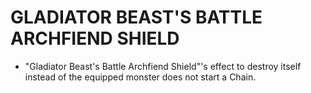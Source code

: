 # GLADIATOR BEAST'S BATTLE ARCHFIEND SHIELD

*   "Gladiator Beast's Battle Archfiend Shield"'s effect to destroy itself instead of the equipped monster does not start a Chain.
